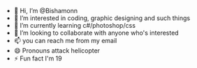 - 👋 Hi, I’m @Bishamonn
- 👀 I’m interested in coding, graphic designing and such things
- 🌱 I’m currently learning c#/photoshop/css
- 💞️ I’m looking to collaborate with anyone who's interested
- 📫 you can reach me from my email
- 😄 Pronouns attack helicopter
- ⚡ Fun fact I'm 19

